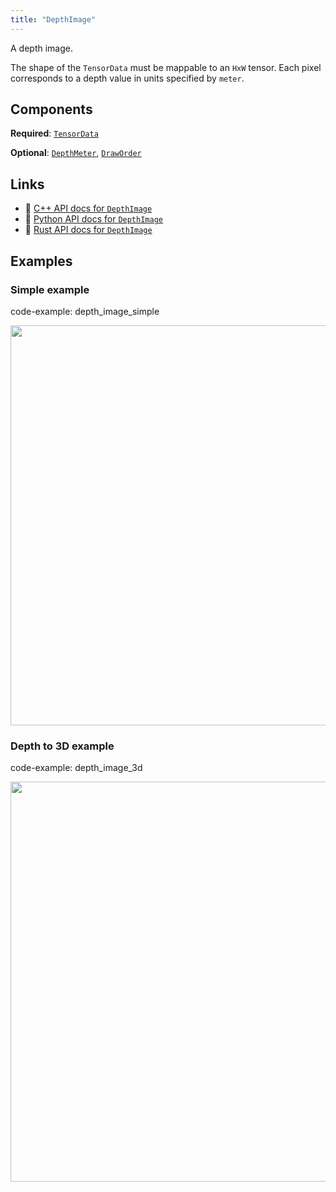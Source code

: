 ```yaml
---
title: "DepthImage"
---
```


A depth image.

The shape of the `TensorData` must be mappable to an `HxW` tensor.
Each pixel corresponds to a depth value in units specified by `meter`.

## Components

**Required**: [`TensorData`](../components/tensor_data.md)

**Optional**: [`DepthMeter`](../components/depth_meter.md), [`DrawOrder`](../components/draw_order.md)

## Links
 * 🌊 [C++ API docs for `DepthImage`](https://ref.rerun.io/docs/cpp/stable/structrerun_1_1archetypes_1_1DepthImage.html?speculative-link)
 * 🐍 [Python API docs for `DepthImage`](https://ref.rerun.io/docs/python/stable/common/archetypes#rerun.archetypes.DepthImage)
 * 🦀 [Rust API docs for `DepthImage`](https://docs.rs/rerun/latest/rerun/archetypes/struct.DepthImage.html)

## Examples

### Simple example

code-example: depth_image_simple

<center>
<picture>
  <source media="(max-width: 480px)" srcset="https://static.rerun.io/depth_image_simple/9598554977873ace2577bddd79184ac120ceb0b0/480w.png">
  <source media="(max-width: 768px)" srcset="https://static.rerun.io/depth_image_simple/9598554977873ace2577bddd79184ac120ceb0b0/768w.png">
  <source media="(max-width: 1024px)" srcset="https://static.rerun.io/depth_image_simple/9598554977873ace2577bddd79184ac120ceb0b0/1024w.png">
  <source media="(max-width: 1200px)" srcset="https://static.rerun.io/depth_image_simple/9598554977873ace2577bddd79184ac120ceb0b0/1200w.png">
  <img src="https://static.rerun.io/depth_image_simple/9598554977873ace2577bddd79184ac120ceb0b0/full.png" width="640">
</picture>
</center>

### Depth to 3D example

code-example: depth_image_3d

<center>
<picture>
  <source media="(max-width: 480px)" srcset="https://static.rerun.io/depth_image_3d/f78674bdae0eb25786c6173307693c5338f38b87/480w.png">
  <source media="(max-width: 768px)" srcset="https://static.rerun.io/depth_image_3d/f78674bdae0eb25786c6173307693c5338f38b87/768w.png">
  <source media="(max-width: 1024px)" srcset="https://static.rerun.io/depth_image_3d/f78674bdae0eb25786c6173307693c5338f38b87/1024w.png">
  <source media="(max-width: 1200px)" srcset="https://static.rerun.io/depth_image_3d/f78674bdae0eb25786c6173307693c5338f38b87/1200w.png">
  <img src="https://static.rerun.io/depth_image_3d/f78674bdae0eb25786c6173307693c5338f38b87/full.png" width="640">
</picture>
</center>

